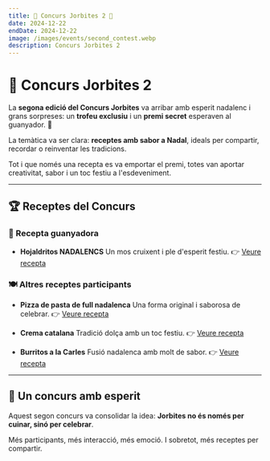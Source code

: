 ```yaml
---
title: 🎄 Concurs Jorbites 2 🎄
date: 2024-12-22
endDate: 2024-12-22
image: /images/events/second_contest.webp
description: Concurs Jorbites 2
---
```


# 🎄 Concurs Jorbites 2

La **segona edició del Concurs Jorbites** va arribar amb esperit nadalenc i grans sorpreses: un **trofeu exclusiu** i un **premi secret** esperaven al guanyador. 🎁

La temàtica va ser clara: **receptes amb sabor a Nadal**, ideals per compartir, recordar o reinventar les tradicions.

Tot i que només una recepta es va emportar el premi, totes van aportar creativitat, sabor i un toc festiu a l'esdeveniment.

---

## 🏆 Receptes del Concurs

### 🥇 Recepta guanyadora

- **Hojaldritos NADALENCS**
  Un mos cruixent i ple d'esperit festiu.
  👉 [Veure recepta](https://jorbites.com/recipes/676731fb88b061b08976089a)

### 🍽️ Altres receptes participants

- **Pizza de pasta de full nadalenca**
  Una forma original i saborosa de celebrar.
  👉 [Veure recepta](https://jorbites.com/recipes/6767310a88b061b089760897)

- **Crema catalana**
  Tradició dolça amb un toc festiu.
  👉 [Veure recepta](https://jorbites.com/recipes/6767311b88b061b089760898)

- **Burritos a la Carles**
  Fusió nadalenca amb molt de sabor.
  👉 [Veure recepta](https://jorbites.com/recipes/6767317088b061b089760899)

---

## 🎁 Un concurs amb esperit

Aquest segon concurs va consolidar la idea: **Jorbites no és només per cuinar, sinó per celebrar**.

Més participants, més interacció, més emoció. I sobretot, més receptes per compartir.

